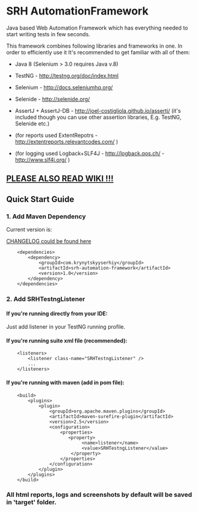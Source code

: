 SRH AutomationFramework
===============

Java based Web Automation Framework which has everything needed to start writing tests in few seconds.

This framework combines following libraries and frameworks in one. In order to efficiently use it It's recommended to get familiar with all of them:

* Java 8 (Selenium > 3.0 requires Java v.8)
* TestNG - http://testng.org/doc/index.html
* Selenium - http://docs.seleniumhq.org/
* Selenide - http://selenide.org/
* AssertJ + AssertJ-DB - http://joel-costigliola.github.io/assertj/ (it's included though you can use other assertion libraries, E.g. TestNG, Selenide etc.)

* (for reports used ExtentRepotrs - http://extentreports.relevantcodes.com/ )
* (for logging used Logback+SLF4J - http://logback.qos.ch/ - http://www.slf4j.org/ )

## [PLEASE ALSO READ WIKI !!!](wiki)

## Quick Start Guide

### 1. Add Maven Dependency

Current version is:

 [CHANGELOG could be found here](CHANGELOG)

```
    <dependencies>
        <dependency>
            <groupId>com.krynytskyyserhiy</groupId>
            <artifactId>srh-automation-framework</artifactId>
            <version>1.0</version>
        </dependency>
    </dependencies>
```



### 2. Add SRHTestngListener

#### If you're running directly from your IDE:

Just add listener in your TestNG running profile.

#### If you're running suite xml file (recommended):

```
    <listeners>
        <listener class-name="SRHTestngListener" />
        ...
    </listeners>
```

#### If you're running with maven (add in pom file):

```
    <build>
        <plugins>
            <plugin>
                <groupId>org.apache.maven.plugins</groupId>
                <artifactId>maven-surefire-plugin</artifactId>
                <version>2.5</version>
                <configuration>
                    <properties>
                       <property>
                            <name>listener</name>
                            <value>SRHTestngListener</value>
                        </property>
                    </properties>
                </configuration>
            </plugin>
        </plugins>
    </build>
```

### All html reports, logs and screenshots by default will be saved in 'target' folder.